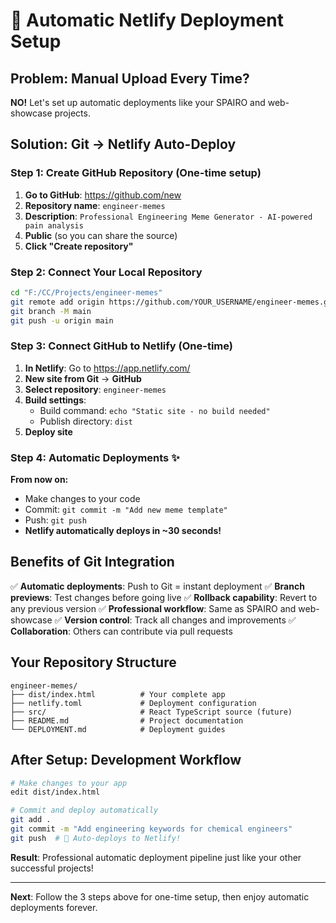 # 🔄 Automatic Netlify Deployment Setup

## Problem: Manual Upload Every Time? 
**NO!** Let's set up automatic deployments like your SPAIRO and web-showcase projects.

## Solution: Git → Netlify Auto-Deploy

### Step 1: Create GitHub Repository (One-time setup)

1. **Go to GitHub**: https://github.com/new
2. **Repository name**: `engineer-memes`
3. **Description**: `Professional Engineering Meme Generator - AI-powered pain analysis`
4. **Public** (so you can share the source)
5. **Click "Create repository"**

### Step 2: Connect Your Local Repository

```bash
cd "F:/CC/Projects/engineer-memes"
git remote add origin https://github.com/YOUR_USERNAME/engineer-memes.git
git branch -M main
git push -u origin main
```

### Step 3: Connect GitHub to Netlify (One-time)

1. **In Netlify**: Go to https://app.netlify.com/
2. **New site from Git** → **GitHub**
3. **Select repository**: `engineer-memes`
4. **Build settings**:
   - Build command: `echo "Static site - no build needed"`
   - Publish directory: `dist`
5. **Deploy site**

### Step 4: Automatic Deployments ✨

**From now on:**
- Make changes to your code
- Commit: `git commit -m "Add new meme template"`
- Push: `git push`
- **Netlify automatically deploys in ~30 seconds!**

## Benefits of Git Integration

✅ **Automatic deployments**: Push to Git = instant deployment
✅ **Branch previews**: Test changes before going live
✅ **Rollback capability**: Revert to any previous version
✅ **Professional workflow**: Same as SPAIRO and web-showcase
✅ **Version control**: Track all changes and improvements
✅ **Collaboration**: Others can contribute via pull requests

## Your Repository Structure

```
engineer-memes/
├── dist/index.html          # Your complete app
├── netlify.toml             # Deployment configuration
├── src/                     # React TypeScript source (future)
├── README.md                # Project documentation
└── DEPLOYMENT.md            # Deployment guides
```

## After Setup: Development Workflow

```bash
# Make changes to your app
edit dist/index.html

# Commit and deploy automatically
git add .
git commit -m "Add engineering keywords for chemical engineers"
git push  # 🚀 Auto-deploys to Netlify!
```

**Result**: Professional automatic deployment pipeline just like your other successful projects!

---

**Next**: Follow the 3 steps above for one-time setup, then enjoy automatic deployments forever.